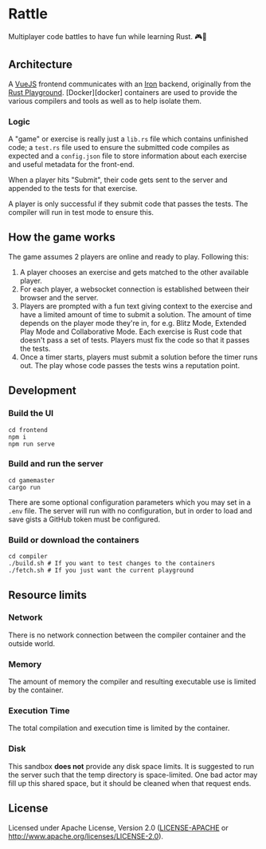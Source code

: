 # Rattle

Multiplayer code battles to have fun while learning Rust. 🎮🦀

## Architecture

A [VueJS](https://vuejs.org/) frontend communicates with an [Iron](https://github.com/iron/iron)
backend, originally from the [Rust Playground](https://github.com/integer32llc/rust-playground). [Docker][docker] containers are used to provide the various
compilers and tools as well as to help isolate them. 

### Logic

A "game" or exercise is really just a `lib.rs` file which contains unfinished code; a `test.rs` file used to ensure the submitted code compiles as expected and a `config.json` file to store information about each exercise and useful metadata for the front-end. 

When a player hits "Submit", their code gets sent to the server and appended to the tests for that exercise. 

A player is only successful if they submit code that passes the tests. The compiler will run in test mode to ensure this. 

## How the game works

The game assumes 2 players are online and ready to play. Following this:

1. A player chooses an exercise and gets matched to the other available player.
1. For each player, a websocket connection is established between their browser and the server.
1. Players are prompted with a fun text giving context to the exercise and have a limited amount of time to submit a solution. The amount of time depends on the 
player mode they're in, for e.g. Blitz Mode, Extended Play Mode and Collaborative Mode. Each exercise is Rust code that doesn't pass a set of tests. Players must fix the code so that it passes the tests. 
1. Once a timer starts, players must submit a solution before the timer runs out. The play whose code passes the tests wins a reputation point.

## Development

### Build the UI

```
cd frontend
npm i
npm run serve
```

### Build and run the server

```
cd gamemaster
cargo run
```

There are some optional configuration parameters which you may set in a 
`.env` file. The server will run with no configuration, but in order 
to load and save gists a GitHub token must be configured.

### Build or download the containers

```
cd compiler
./build.sh # If you want to test changes to the containers
./fetch.sh # If you just want the current playground
```

## Resource limits

### Network

There is no network connection between the compiler container and the
outside world.

### Memory

The amount of memory the compiler and resulting executable use is
limited by the container.

### Execution Time

The total compilation and execution time is limited by the container.

### Disk

This sandbox **does not** provide any disk space limits. It is
suggested to run the server such that the temp directory is
space-limited. One bad actor may fill up this shared space, but it
should be cleaned when that request ends.

## License

Licensed under Apache License, Version 2.0 ([LICENSE-APACHE](LICENSE-APACHE) or http://www.apache.org/licenses/LICENSE-2.0).